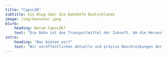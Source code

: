 ```yaml
---
title: "CapsLOK"
subtitle: Ein Blog über die Bahnhöfe Deutschlands
image: /img/hannover.jpeg
blurb:
    heading: Warum CapsLOK?
    text: "Die Bahn ist das Transportmittel der Zukunft. Um die Herausforderung der Bekämpfung des Klimawandels anzugehen muss eine Verkehrswende weg vom Individualverkehr hin zum Antiindividualverkehr erfolgen. Ein funktionierender Bahnverkehr ist dabei essenziell. Hierfür ist auch eine umfassende Aufklärung über die Infrastruktur neben den Schienen nötig."
intro:
    heading: "Was bieten wir?"
    text: "Wir veröffentlichen aktuelle und präzise Beschreibungen der Bahnhöfe neben den Schienen. Das kann jedem einzelnen dabei helfen seine Bahnreise möglichst optimal zu planen und unschöne Zwischenhaltestellen zu überspringen."
---
```


